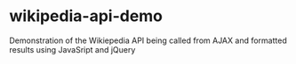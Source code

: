 # wikipedia-api-demo
Demonstration of the Wikiepedia API being called from AJAX and formatted results using JavaSript and jQuery

